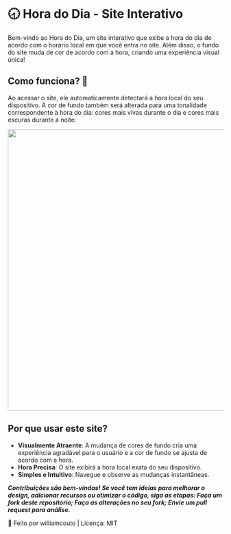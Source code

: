 # 🕣 Hora do Dia - Site Interativo 
Bem-vindo ao Hora do Dia, um site interativo que exibe a hora do dia de acordo com o horário local em que você entra no site. Além disso, o fundo do site muda de cor de acordo com a hora, criando uma experiência visual única!

## Como funciona? 🤔
Ao acessar o site, ele automaticamente detectará a hora local do seu dispositivo. A cor de fundo também será alterada para uma tonalidade correspondente à hora do dia: cores mais vivas durante o dia e cores mais escuras durante a noite.

<div align="center">
<img src="https://user-images.githubusercontent.com/77687139/260489187-e50db57a-d192-4003-8b3a-308216285626.jpg" width="655px" /> </div>

## Por que usar este site?
- **Visualmente Atraente**: A mudança de cores de fundo cria uma experiência agradável para o usuário e a cor de fundo se ajusta de 
acordo com a hora.
- **Hora Precisa**: O site exibirá a hora local exata do seu dispositivo.
- **Simples e Intuitivo**: Navegue e observe as mudanças instantâneas.


***Contribuições são bem-vindas! Se você tem ideias para melhorar o design, adicionar recursos ou otimizar o código, siga as etapas: Faça um fork deste repositório; Faça as alterações no seu fork; Envie um pull request para análise.***


🧠 Feito por williamcouto | Licença: MIT
